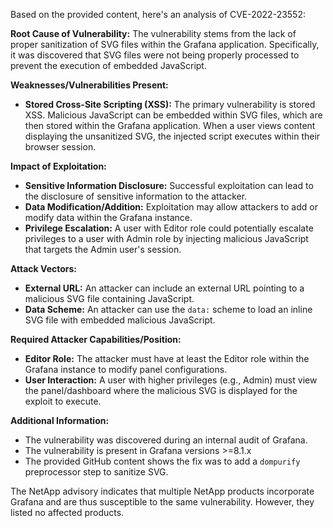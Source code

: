 Based on the provided content, here's an analysis of CVE-2022-23552:

**Root Cause of Vulnerability:**
The vulnerability stems from the lack of proper sanitization of SVG files within the Grafana application. Specifically, it was discovered that SVG files were not being properly processed to prevent the execution of embedded JavaScript.

**Weaknesses/Vulnerabilities Present:**
-   **Stored Cross-Site Scripting (XSS):** The primary vulnerability is stored XSS. Malicious JavaScript can be embedded within SVG files, which are then stored within the Grafana application. When a user views content displaying the unsanitized SVG, the injected script executes within their browser session.

**Impact of Exploitation:**
-   **Sensitive Information Disclosure:** Successful exploitation can lead to the disclosure of sensitive information to the attacker.
-   **Data Modification/Addition:** Exploitation may allow attackers to add or modify data within the Grafana instance.
-   **Privilege Escalation:** A user with Editor role could potentially escalate privileges to a user with Admin role by injecting malicious JavaScript that targets the Admin user's session.

**Attack Vectors:**
-   **External URL:** An attacker can include an external URL pointing to a malicious SVG file containing JavaScript.
-   **Data Scheme:** An attacker can use the `data:` scheme to load an inline SVG file with embedded malicious JavaScript.

**Required Attacker Capabilities/Position:**
-   **Editor Role:** The attacker must have at least the Editor role within the Grafana instance to modify panel configurations.
-   **User Interaction:** A user with higher privileges (e.g., Admin) must view the panel/dashboard where the malicious SVG is displayed for the exploit to execute.

**Additional Information:**
-   The vulnerability was discovered during an internal audit of Grafana.
-   The vulnerability is present in Grafana versions >=8.1.x
-   The provided GitHub content shows the fix was to add a `dompurify` preprocessor step to sanitize SVG.

The NetApp advisory indicates that multiple NetApp products incorporate Grafana and are thus susceptible to the same vulnerability. However, they listed no affected products.